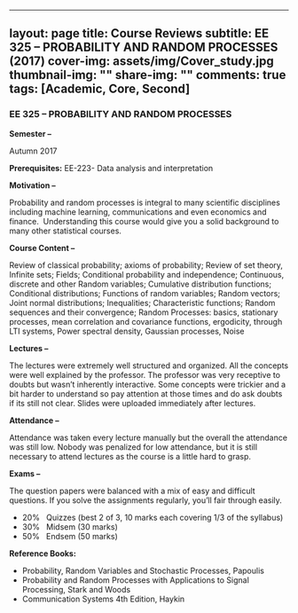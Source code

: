  ---
layout: page
title: Course Reviews
subtitle: EE 325 – PROBABILITY AND RANDOM PROCESSES (2017)
cover-img: assets/img/Cover_study.jpg
thumbnail-img: ""
share-img: ""
comments: true
tags: [Academic, Core, Second]
---


### EE 325 – PROBABILITY AND RANDOM PROCESSES

**Semester –**

Autumn 2017

**Prerequisites:**
EE-223- Data analysis and interpretation

**Motivation –**

Probability and random processes is integral to many scientific disciplines including machine learning, communications and even economics and finance.  Understanding this course would give you a solid background to many other statistical courses.

**Course Content –**

Review of classical probability; axioms of probability; Review of set theory, Infinite sets; Fields; Conditional probability and independence; Continuous, discrete and other Random variables; Cumulative distribution functions; Conditional distributions; Functions of random variables; Random vectors; Joint normal distributions; Inequalities; Characteristic functions; Random sequences and their convergence; Random Processes: basics, stationary processes, mean correlation and covariance functions, ergodicity, through LTI systems, Power spectral density, Gaussian processes, Noise

**Lectures –**

The lectures were extremely well structured and organized. All the concepts were well explained by the professor. The professor was very receptive to doubts but wasn’t inherently interactive. Some concepts were trickier and a bit harder to understand so pay attention at those times and do ask doubts if its still not clear. Slides were uploaded immediately after lectures.

**Attendance –**

Attendance was taken every lecture manually but the overall the attendance was still low. Nobody was penalized for low attendance, but it is still necessary to attend lectures as the course is a little hard to grasp.

**Exams –**

The question papers were balanced with a mix of easy and difficult questions. If you solve the assignments regularly, you’ll fair through easily.

-   20%   Quizzes (best 2 of 3, 10 marks each covering 1/3 of the syllabus)
-   30%   Midsem (30 marks)
-   50%   Endsem (50 marks)


**Reference Books:**

-   Probability, Random Variables and Stochastic Processes, Papoulis
-   Probability and Random Processes with Applications to Signal Processing, Stark and Woods
-   Communication Systems 4th Edition, Haykin